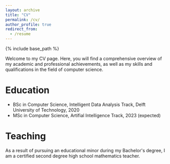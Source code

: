 ```yaml
---
layout: archive
title: "CV"
permalink: /cv/
author_profile: true
redirect_from:
  - /resume
---
```


{% include base_path %}

Welcome to my CV page. Here, you will find a comprehensive overview of my academic and professional achievements, as well as my skills and qualifications in the field of computer science.

Education
======
* BSc in Computer Science, Intelligent Data Analysis Track, Delft University of Technology, 2020
* MSc in Computer Science, Artifial Intelligence Track, 2023 (expected)

Teaching
======
As a result of pursuing an educational minor during my Bachelor's degree, I am a certified second degree high school mathematics teacher.

<!---
Publications
======
  <ul>{% for post in site.publications %}
    {% include archive-single-cv.html %}
  {% endfor %}</ul>
  
